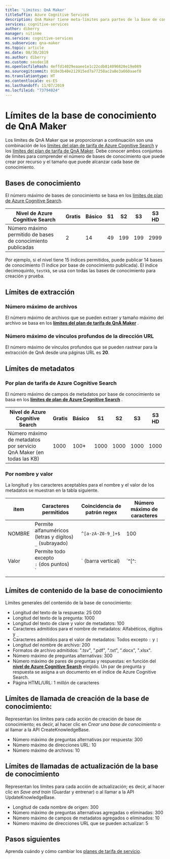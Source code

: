 ```yaml
---
title: 'Límites: QnA Maker'
titleSuffix: Azure Cognitive Services
description: QnA Maker tiene meta-límites para partes de la base de conocimiento y el servicio. Es importante mantener la base de conocimiento dentro de esos límites para probar y publicar.
services: cognitive-services
author: diberry
manager: nitinme
ms.service: cognitive-services
ms.subservice: qna-maker
ms.topic: article
ms.date: 08/30/2019
ms.author: diberry
ms.custom: seodec18
ms.openlocfilehash: 4effd14029eaaee1e1c22cdb814096820e19e089
ms.sourcegitcommit: 018e3b40e212915ed7a77258ac2a8e3a660aaef8
ms.translationtype: HT
ms.contentlocale: es-ES
ms.lasthandoff: 11/07/2019
ms.locfileid: "73794024"
---
```

# <a name="qna-maker-knowledge-base-limits-and-boundaries"></a>Límites de la base de conocimiento de QnA Maker

Los límites de QnA Maker que se proporcionan a continuación son una combinación de los [límites del plan de tarifa de Azure Cognitive Search](https://docs.microsoft.com/azure/search/search-limits-quotas-capacity) y los [límites del plan de tarifa de QnA Maker](https://azure.microsoft.com/pricing/details/cognitive-services/qna-maker/). Debe conocer ambos conjuntos de límites para comprender el número de bases de conocimiento que puede crear por recurso y el tamaño que puede alcanzar cada base de conocimiento.

## <a name="knowledge-bases"></a>Bases de conocimiento

El número máximo de bases de conocimiento se basa en los [límites de plan de Azure Cognitive Search](https://docs.microsoft.com/azure/search/search-limits-quotas-capacity).

|**Nivel de Azure Cognitive Search** | **Gratis** | **Básico** |**S1** | **S2**| **S3** |**S3 HD**|
|---|---|---|---|---|---|----|
|Número máximo permitido de bases de conocimiento publicadas|2|14|49|199|199|2999|

 Por ejemplo, si el nivel tiene 15 índices permitidos, puede publicar 14 bases de conocimiento (1 índice por base de conocimiento publicada). El índice decimoquinto, `testkb`, se usa con todas las bases de conocimiento para creación y prueba. 

## <a name="extraction-limits"></a>Límites de extracción

### <a name="maximum-number-of-files"></a>Número máximo de archivos

El número máximo de archivos que se pueden extraer y tamaño máximo del archivo se basa en los **[límites del plan de tarifa de QnA Maker](https://azure.microsoft.com/pricing/details/cognitive-services/qna-maker/)** .

### <a name="maximum-number-of-deep-links-from-url"></a>Número máximo de vínculos profundos de la dirección URL

El número máximo de vínculos profundos que se pueden rastrear para la extracción de QnA desde una páginas URL es **20**.

## <a name="metadata-limits"></a>Límites de metadatos

### <a name="by-azure-cognitive-search-pricing-tier"></a>Por plan de tarifa de Azure Cognitive Search

El número máximo de campos de metadatos por base de conocimiento se basa en los **[límites de plan de Azure Cognitive Search](https://docs.microsoft.com/azure/search/search-limits-quotas-capacity)** .

|**Nivel de Azure Cognitive Search** | **Gratis** | **Básico** |**S1** | **S2**| **S3** |**S3 HD**|
|---|---|---|---|---|---|----|
|Número máximo de metadatos por servicio QnA Maker (en todas las KB)|1000|100*|1000|1000|1000|1000|

### <a name="by-name-and-value"></a>Por nombre y valor

La longitud y los caracteres aceptables para el nombre y el valor de los metadatos se muestran en la tabla siguiente.

|item|Caracteres permitidos|Coincidencia de patrón regex|Número máximo de caracteres|
|--|--|--|--|
|NOMBRE|Permite<br>alfanuméricos (letras y dígitos)<br>`_` (subrayado)|`^[a-zA-Z0-9_]+$`|100|
|Valor|Permite todo excepto<br>`:` (dos puntos)<br>`|` (barra vertical)|`^[^:|]+$`|500|
|||||

## <a name="knowledge-base-content-limits"></a>Límites de contenido de la base de conocimiento
Límites generales del contenido de la base de conocimiento:
* Longitud del texto de la respuesta: 25 000
* Longitud del texto de la pregunta: 1000
* Longitud del texto de clave y valor de metadatos: 100
* Caracteres admitidos para el nombre de metadatos: Alfabéticos, dígitos y `_`  
* Caracteres admitidos para el valor de metadatos: Todos excepto `:` y `|` 
* Longitud del nombre de archivo: 200
* Formatos de archivo admitidos: ".tsv", ".pdf", ".txt", ".docx", ".xlsx".
* Número máximo de preguntas alternativas: 300
* Número máximo de pares de preguntas y respuestas: en función del **[nivel de Azure Cognitive Search](https://docs.microsoft.com/azure/search/search-limits-quotas-capacity#document-limits)** elegido. Un par de pregunta y respuesta se asigna a un documento en el índice de Azure Cognitive Search. 
* Página HTML/URL: 1 millón de caracteres

## <a name="create-knowledge-base-call-limits"></a>Límites de llamada de creación de la base de conocimiento:
Representan los límites para cada acción de creación de base de conocimiento; es decir, al hacer clic en *Crear una base de conocimiento* o al llamar a la API CreateKnowledgeBase.
* Número máximo de preguntas alternativas por respuesta: 300
* Número máximo de direcciones URL: 10
* Número máximo de archivos: 10

## <a name="update-knowledge-base-call-limits"></a>Límites de llamadas de actualización de la base de conocimiento
Representan los límites para cada acción de actualización; es decir, al hacer clic en *Save and train* (Guardar y entrenar) o al llamar a la API UpdateKnowledgeBase.
* Longitud de cada nombre de origen: 300
* Número máximo de preguntas alternativas agregadas o eliminadas: 300
* Número máximo de campos de metadatos agregados o eliminados: 10
* Número máximo de direcciones URL que se pueden actualizar: 5

## <a name="next-steps"></a>Pasos siguientes

Aprenda cuándo y cómo cambiar los [planes de tarifa de servicio](How-To/set-up-qnamaker-service-azure.md#upgrade-qna-maker).
